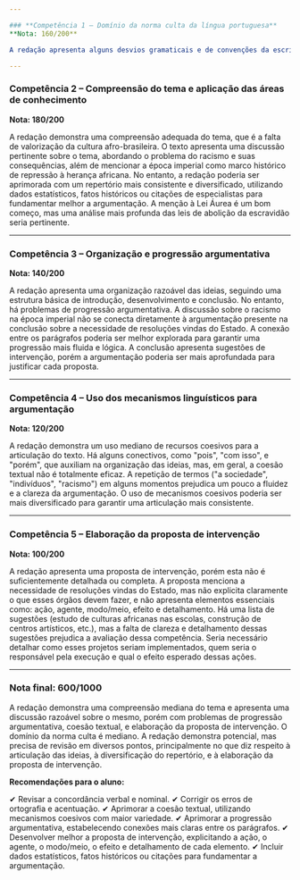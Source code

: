 ```yaml
---

### **Competência 1 – Domínio da norma culta da língua portuguesa**
**Nota: 160/200**

A redação apresenta alguns desvios gramaticais e de convenções da escrita. Em "Tal problema se dá pelo alto preconceito e discriminação sofridos por afro-descendentes no Brasil", o correto seria "Tal problema se dá devido ao alto preconceito e à discriminação sofridos por afro-descendentes no Brasil". Há também um erro de concordância verbal na frase: "exceto pelas leis de abolição à escravidão, estas que foram ineficientes". O correto seria "exceto pelas leis de abolição à escravidão, as quais foram ineficientes".  Além disso, a palavra "conscientizacação" está incorretamente grafada: o correto é "conscientização". Apesar desses problemas, a redação demonstra um domínio mediano da norma culta, e a nota reflete isso.

---
```


### **Competência 2 – Compreensão do tema e aplicação das áreas de conhecimento**
**Nota: 180/200**

A redação demonstra uma compreensão adequada do tema, que é a falta de valorização da cultura afro-brasileira. O texto apresenta uma discussão pertinente sobre o tema, abordando o problema do racismo e suas consequências, além de mencionar a época imperial como marco histórico de repressão à herança africana. No entanto, a redação poderia ser aprimorada com um repertório mais consistente e diversificado, utilizando dados estatísticos, fatos históricos ou citações de especialistas para fundamentar melhor a argumentação.  A menção à Lei Áurea é um bom começo, mas uma análise mais profunda das leis de abolição da escravidão seria pertinente.

---

### **Competência 3 – Organização e progressão argumentativa**
**Nota: 140/200**

A redação apresenta uma organização razoável das ideias, seguindo uma estrutura básica de introdução, desenvolvimento e conclusão. No entanto, há problemas de progressão argumentativa. A discussão sobre o racismo na época imperial não se conecta diretamente à argumentação presente na conclusão sobre a necessidade de resoluções vindas do Estado. A conexão entre os parágrafos poderia ser melhor explorada para garantir uma progressão mais fluida e lógica. A conclusão apresenta sugestões de intervenção, porém a argumentação poderia ser mais aprofundada para justificar cada proposta.


---

### **Competência 4 – Uso dos mecanismos linguísticos para argumentação**
**Nota: 120/200**

A redação demonstra um uso mediano de recursos coesivos para a articulação do texto. Há alguns conectivos, como "pois", "com isso", e "porém", que auxiliam na organização das ideias, mas, em geral, a coesão textual não é totalmente eficaz. A repetição de termos ("a sociedade", "indivíduos", "racismo") em alguns momentos prejudica um pouco a fluidez e a clareza da argumentação. O uso de mecanismos coesivos poderia ser mais diversificado para garantir uma articulação mais consistente.

---

### **Competência 5 – Elaboração da proposta de intervenção**
**Nota: 100/200**

A redação apresenta uma proposta de intervenção, porém esta não é suficientemente detalhada ou completa. A proposta menciona a necessidade de resoluções vindas do Estado, mas não explicita claramente o que esses órgãos devem fazer, e não apresenta elementos essenciais como: ação, agente, modo/meio, efeito e detalhamento.  Há uma lista de sugestões (estudo de culturas africanas nas escolas, construção de centros artísticos, etc.), mas a falta de clareza e detalhamento dessas sugestões prejudica a avaliação dessa competência.  Seria necessário detalhar como esses projetos seriam implementados, quem seria o responsável pela execução e qual o efeito esperado dessas ações.


---

### **Nota final: 600/1000**

A redação demonstra uma compreensão mediana do tema e apresenta uma discussão razoável sobre o mesmo, porém com problemas de progressão argumentativa, coesão textual, e elaboração da proposta de intervenção. O domínio da norma culta é mediano.  A redação demonstra potencial, mas precisa de revisão em diversos pontos, principalmente no que diz respeito à articulação das ideias, à diversificação do repertório, e à elaboração da proposta de intervenção.

**Recomendações para o aluno:**

✔ Revisar a concordância verbal e nominal.
✔ Corrigir os erros de ortografia e acentuação.
✔ Aprimorar a coesão textual, utilizando mecanismos coesivos com maior variedade.
✔ Aprimorar a progressão argumentativa, estabelecendo conexões mais claras entre os parágrafos.
✔ Desenvolver melhor a proposta de intervenção, explicitando a ação, o agente, o modo/meio, o efeito e detalhamento de cada elemento.
✔ Incluir dados estatísticos, fatos históricos ou citações para fundamentar a argumentação.